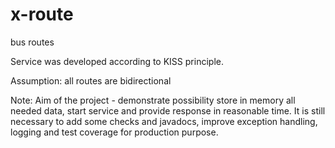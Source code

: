 # x-route
bus routes

Service was developed according to KISS principle.

Assumption: all routes are bidirectional

Note: Aim of the project - demonstrate possibility store in memory all needed data,
      start service and provide response in reasonable time.
      It is still necessary to add some checks and javadocs,
      improve exception handling, logging and test coverage for production purpose.

